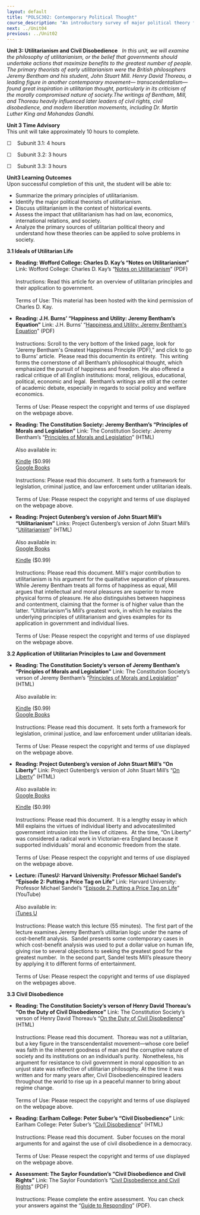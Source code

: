 ```yaml
---
layout: default
title: "POLSC302: Contemporary Political Thought"
course_description: "An introductory survey of major political theory from the 18th century to the present. Themes include governance, property ownership and redistribution, free enterprise, individual liberty, justice, and responsibility for the common welfare."
next: ../Unit04
previous: ../Unit02
---
```

**Unit 3: Utilitarianism and Civil Disobedience** <span id="3"></span> 
*In this unit, we will examine the philosophy of utilitarianism, or the
belief that governments should undertake actions that maximize benefits
to the greatest number of people.  The primary theorists of early
utilitarianism were the British philosophers Jeremy Bentham and his
student, John Stuart Mill. Henry David Thoreau, a leading figure in
another contemporary movement— transcendentalism—found great inspiration
in utilitarian thought, particularly in its criticism of the morally
compromised nature of society.The writings of Bentham, Mill, and Thoreau
heavily influenced later leaders of civil rights, civil disobedience,
and modern liberation movements, including Dr. Martin Luther King and
Mohandas Gandhi.*

**Unit 3 Time Advisory**  
This unit will take approximately 10 hours to complete.

☐    Subunit 3.1: 4 hours

☐    Subunit 3.2: 3 hours

☐    Subunit 3.3: 3 hours

**Unit3 Learning Outcomes**  
Upon successful completion of this unit, the student will be able to:

-   Summarize the primary principles of utilitarianism.
-   Identify the major political theorists of utilitarianism.
-   Discuss utilitarianism in the context of historical events.
-   Assess the impact that utilitarianism has had on law, economics,
    international relations, and society.
-   Analyze the primary sources of utilitarian political theory and
    understand how these theories can be applied to solve problems in
    society.

**3.1 Ideals of Utilitarian Life** <span id="3.1"></span> 
-   **Reading: Wofford College: Charles D. Kay’s “Notes on
    Utilitarianism”**
    Link: Wofford College: Charles D. Kay’s “[Notes on
    Utilitarianism](https://resources.saylor.org/wwwresources/archived/site/wp-content/uploads/2011/08/Polsc302-3.1-Reading-CharlesDKay.pdf)”
    (PDF)  
        
     Instructions: Read this article for an overview of utilitarian
    principles and their application to government.  
        
     Terms of Use: This material has been hosted with the kind
    permission of Charles D. Kay.

-   **Reading: J.H. Burns’ “Happiness and Utility: Jeremy Bentham’s
    Equation”**
    Link: J.H. Burns’ “[Happiness and Utility: Jeremy Bentham's
    Equation](http://www.utilitarianism.com/jeremy-bentham/)” (PDF)  
        
     Instructions: Scroll to the very bottom of the linked page, look
    for “Jeremy Bentham's Greatest Happiness Principle (PDF),” and click
    to go to Burns’ article.  Please read this documentin its entirety.
     This writing forms the cornerstone of all Bentham’s philosophical
    thought, which emphasized the pursuit of happiness and freedom. He
    also offered a radical critique of all English institutions: moral,
    religious, educational, political, economic and legal.  Bentham’s
    writings are still at the center of academic debate, especially in
    regards to social policy and welfare economics.  
        
     Terms of Use: Please respect the copyright and terms of use
    displayed on the webpage above.

-   **Reading: The Constitution Society: Jeremy Bentham’s “Principles of
    Morals and Legislation”**
    Link: The Constitution Society: Jeremy Bentham’s “[Principles of
    Morals and Legislation](http://www.constitution.org/jb/pml.htm)”
    (HTML)  
        
     Also available in:  

    [Kindle](http://www.amazon.com/Introduction-Principles-Morals-Legislation-ebook/dp/B003JTHQJC/ref=sr_1_1?ie=UTF8&m=AG56TWVU5XWC2&s=digital-text&qid=1299164857&sr=1-1) ($0.99)  
     [Google
    Books](http://books.google.com/books?id=EfQJAAAAIAAJ&printsec=frontcover&dq=bentham+principles+of+morals&hl=en&ei=Cq9vTZ7CEcnOgAfajJ1S&sa=X&oi=book_result&ct=result&resnum=1&ved=0CDAQ6AEwAA#v=onepage&q&f=false)  
        
     Instructions: Please read this document.  It sets forth a framework
    for legislation, criminal justice, and law enforcement under
    utilitarian ideals.  
        
     Terms of Use: Please respect the copyright and terms of use
    displayed on the webpage above.

-   **Reading: Project Gutenberg’s version of John Stuart Mill’s
    “Utilitarianism”**
    Links: Project Gutenberg’s version of John Stuart Mill’s
    “[Utilitarianism](http://www.gutenberg.org/files/11224/11224-h/11224-h.htm)”
    (HTML)  
        
     Also available in:  
     [Google
    Books](http://books.google.com/books?id=lyUCAAAAQAAJ&printsec=frontcover&dq=utilitarianism&hl=en&ei=W65vTdGKLpTTgQfvoZTOCg&sa=X&oi=book_result&ct=result&resnum=2&ved=0CDEQ6AEwAQ#v=onepage&q&f=false)  

    [Kindle](http://www.amazon.com/Utilitarianism-ebook/dp/B000JML2X8/ref=sr_1_1?ie=UTF8&m=AG56TWVU5XWC2&s=digital-text&qid=1299164797&sr=1-1)
    ($0.99)  
        
     Instructions: Please read this document. Mill's major contribution
    to utilitarianism is his argument for the qualitative separation of
    pleasures. While Jeremy Bentham treats all forms of happiness as
    equal, Mill argues that intellectual and moral pleasures are
    superior to more physical forms of pleasure. He also distinguishes
    between happiness and contentment, claiming that the former is of
    higher value than the latter. “Utilitarianism”is Mill’s greatest
    work, in which he explains the underlying principles of
    utilitarianism and gives examples for its application in government
    and individual lives.  
        
     Terms of Use: Please respect the copyright and terms of use
    displayed on the webpage above.

**3.2 Application of Utilitarian Principles to Law and Government**
<span id="3.2"></span> 
-   **Reading: The Constitution Society’s verson of Jeremy Bentham’s
    “Principles of Morals and Legislation”**
    Link: The Constitution Society’s verson of Jeremy Bentham’s
    “[Principles of Morals and
    Legislation](http://www.constitution.org/jb/pml.htm)” (HTML)  
        
     Also available in:  

    [Kindle](http://www.amazon.com/Introduction-Principles-Morals-Legislation-ebook/dp/B003JTHQJC/ref=sr_1_1?ie=UTF8&m=AG56TWVU5XWC2&s=digital-text&qid=1299164857&sr=1-1)
    ($0.99)  
     [Google
    Books](http://books.google.com/books?id=EfQJAAAAIAAJ&printsec=frontcover&dq=bentham+principles+of+morals&hl=en&ei=Cq9vTZ7CEcnOgAfajJ1S&sa=X&oi=book_result&ct=result&resnum=1&ved=0CDAQ6AEwAA#v=onepage&q&f=false)  
        
     Instructions: Please read this document.  It sets forth a framework
    for legislation, criminal justice, and law enforcement under
    utilitarian ideals.  
        
     Terms of Use: Please respect the copyright and terms of use
    displayed on the webpage above.

-   **Reading: Project Gutenberg’s version of John Stuart Mill’s “On
    Liberty”**
    Link: Project Gutenberg’s version of John Stuart Mill’s “[On
    Liberty](http://www.gutenberg.org/ebooks/34901)” (HTML)  
        
     Also available in:  
     [Google
    Books](http://books.google.com/books?id=3xARAAAAYAAJ&printsec=frontcover&dq=mill+on+liberty&hl=en&ei=RLBvTeboA4-RgQfH8vRI&sa=X&oi=book_result&ct=result&resnum=1&ved=0CCgQ6AEwAA#v=onepage&q&f=false)  

    [Kindle](http://www.amazon.com/On-Liberty-mobi-ebook/dp/B004L9KSB2/ref=tmm_kin_title_0?ie=UTF8&m=AG56TWVU5XWC2&qid=1299608427&sr=1-1)
    ($0.99)  
        
     Instructions: Please read this document.  It is a lengthy essay in
    which Mill explains the virtues of individual liberty and
    advocateslimited government intrusion into the lives of citizens.
     At the time, “On Liberty” was considered a radical work in
    Victorian-era England because it supported individuals' moral and
    economic freedom from the state.  
        
     Terms of Use: Please respect the copyright and terms of use
    displayed on the webpage above.

-   **Lecture: iTunesU: Harvard University: Professor Michael Sandel’s
    “Episode 2: Putting a Price Tag on Life”**
    Link: Harvard University: Professor Michael Sandel’s “[Episode 2:
    Putting a Price Tag on
    Life](http://www.youtube.com/watch?v=0O2Rq4HJBxw)” (YouTube)  
        
     Also available in:  
     [iTunes
    U](http://itunes.apple.com/itunes-u/justice-michael-sandel-episodes/id379064095)  
        
     Instructions: Please watch this lecture (55 minutes).  The first
    part of the lecture examines Jeremy Bentham’s utilitarian logic
    under the name of cost-benefit analysis.  Sandel presents some
    contemporary cases in which cost-benefit analysis was used to put a
    dollar value on human life, giving rise to several objections to
    seeking the greatest good for the greatest number.  In the second
    part, Sandel tests Mill’s pleasure theory by applying it to
    different forms of entertainment.  
        
     Terms of Use: Please respect the copyright and terms of use
    displayed on the webpages above.

**3.3 Civil Disobedience** <span id="3.3"></span> 
-   **Reading: The Constitution Society’s verson of Henry David
    Thoreau’s “On the Duty of Civil Disobedience”**
    Link: The Constitution Society’s verson of Henry David Thoreau’s
    “[On the Duty of Civil
    Disobedience](http://www.constitution.org/civ/civildis.htm)”
    (HTML)  
        
     Instructions: Please read this document.  Thoreau was not a
    utilitarian, but a key figure in the transcendentalist
    movement—whose core belief was faith in the inherent goodness of man
    and the corruptive nature of society and its institutions on an
    individual’s purity.  Nonetheless, his argument for resistance to
    civil government in moral opposition to an unjust state was
    reflective of utilitarian philosophy. At the time it was written and
    for many years after, Civil Disobedienceinspired leaders throughout
    the world to rise up in a peaceful manner to bring about regime
    change.    
        
     Terms of Use: Please respect the copyright and terms of use
    displayed on the webpage above.

-   **Reading: Earlham College: Peter Suber’s “Civil Disobedience”**
    Link: Earlham College: Peter Suber’s “[Civil
    Disobedience](http://www.earlham.edu/~peters/writing/civ-dis.htm)”
    (HTML)  
        
     Instructions: Please read this document.  Suber focuses on the
    moral arguments for and against the use of civil disobedience in a
    democracy.  
        
     Terms of Use: Please respect the copyright and terms of use
    displayed on the webpage above.

-   **Assessment: The Saylor Foundation’s “Civil Disobedience and Civil
    Rights”**
    Link: The Saylor Foundation’s “[Civil Disobedience and Civil
    Rights](https://resources.saylor.org/wwwresources/archived/site/wp-content/uploads/2012/08/POLSC302.Civil-Disobedience-and-Civil-Rights-Assessment.FINAL_.pdf)”
    (PDF)  
        
     Instructions: Please complete the entire assessment.  You can check
    your answers against the “[Guide to
    Responding](https://resources.saylor.org/wwwresources/archived/site/wp-content/uploads/2012/01/POLSC302.Civil-Disobedience-and-Civil-Rights.Guide-to-Responding.FINAL_.pdf)”
    (PDF).


